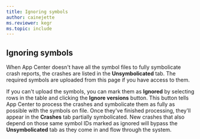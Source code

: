 ```yaml
---
title: Ignoring symbols
author: cainejette
ms.reviewer: kegr
ms.topic: include
---
```


## Ignoring symbols
When App Center doesn't have all the symbol files to fully symbolicate crash reports, the crashes are listed in the **Unsymbolicated** tab. The required symbols are uploaded from this page if you have access to them.

If you can't upload the symbols, you can mark them as **Ignored** by selecting rows in the table and clicking the **Ignore versions** button. This button tells App Center to process the crashes and symbolicate them as fully as possible with the symbols on file. Once they've finished processing, they'll appear in the **Crashes** tab partially symbolicated. New crashes that also depend on those same symbol IDs marked as ignored will bypass the **Unsymbolicated** tab as they come in and flow through the system.